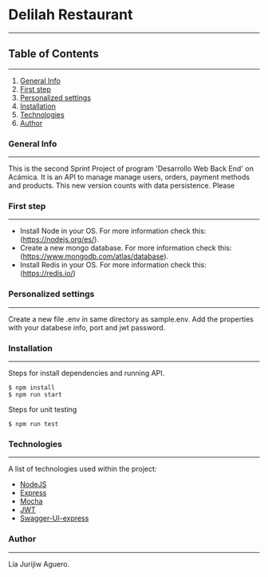 # Delilah Restaurant
***
## Table of Contents
***
1. [General Info](#general-info)
2. [First step](#first-step)
3. [Personalized settings](#personalized-settings)
4. [Installation](#installation)
5. [Technologies](#technologies)
6. [Author](#author)

### General Info
***
This is the second Sprint Project of program 'Desarrollo Web Back End' on Acámica.
It is an API to manage manage users, orders, payment methods and products. This new version counts with data persistence.
Please

### First step
***
* Install Node in your OS. For more information check this: (https://nodejs.org/es/).
* Create a new mongo database. For more information check this: (https://www.mongodb.com/atlas/database).
* Install Redis in your OS. For more information check this: (https://redis.io/)

### Personalized settings
***
Create a new file .env in same directory as sample.env.
Add the properties with your databese info, port and jwt password.

### Installation
***
Steps for install dependencies and running API.
```
$ npm install
$ npm run start
```
Steps for unit testing
```
$ npm run test
```
### Technologies
***
A list of technologies used within the project:
* [NodeJS](https://nodejs.org/en)
* [Express](https://expressjs.com/es)
* [Mocha](https://mochajs.org/)
* [JWT](https://jwt.io/)
* [Swagger-UI-express](https://www.npmjs.com/package/swagger-ui-express)

### Author
***
Lia Jurijiw Aguero.